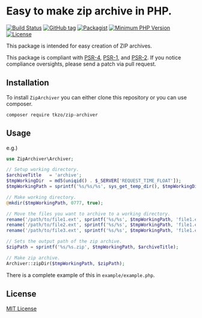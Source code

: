 Easy to make zip archive in PHP.
=============================

[![Build Status](https://travis-ci.org/1105-6601/zip-archiver.png?branch=master)](https://travis-ci.org/1105-6601/zip-archiver)
[![GitHub tag](https://img.shields.io/github/tag/1105-6601/zip-archiver.svg?label=latest)](https://packagist.org/packages/tkzo/zip-archiver) 
[![Packagist](https://img.shields.io/packagist/dt/1105-6601/zip-archiver.svg)](https://packagist.org/packages/tkzo/zip-archiver)
[![Minimum PHP Version](http://img.shields.io/badge/php-%3E%3D%207.0-8892BF.svg)](https://php.net/)
[![License](https://img.shields.io/packagist/l/1105-6601/zip-archiver.svg)](https://packagist.org/packages/tkzo/zip-archiver)

This package is intended for easy creation of ZIP archives.

This package is compliant with [PSR-4](http://www.php-fig.org/psr/4/), [PSR-1](http://www.php-fig.org/psr/1/), and
[PSR-2](http://www.php-fig.org/psr/2/).
If you notice compliance oversights, please send a patch via pull request.


Installation
-----

To install `ZipArchiver` you can either clone this repository or you can use composer.

```
composer require tkzo/zip-archiver
```


Usage
-----

e.g.)

```php
use ZipArchiver\Archiver;

// Setup working directory.
$archiveTitle   = 'archive';
$tmpWorkingDir  = md5(uniqid() . $_SERVER['REQUEST_TIME_FLOAT']);
$tmpWorkingPath = sprintf('%s/%s/%s', sys_get_temp_dir(), $tmpWorkingDir, $archiveTitle);

// Make working directory.
@mkdir($tmpWorkingPath, 0777, true);

// Move the files you want to archive to a working directory.
rename('/path/to/file1.ext', sprintf('%s/%s', $tmpWorkingPath, 'file1.ext'));
rename('/path/to/file2.ext', sprintf('%s/%s', $tmpWorkingPath, 'file1.ext'));
rename('/path/to/file3.ext', sprintf('%s/%s', $tmpWorkingPath, 'file1.ext'));

// Sets the output path of the zip archive.
$zipPath = sprintf('%s/%s.zip', $tmpWorkingPath, $archiveTitle);

// Make zip archive.
Archiver::zipDir($tmpWorkingPath, $zipPath);
```

There is a complete example of this in `example/example.php`.

License
-------

[MIT License](http://mit-license.org/)

